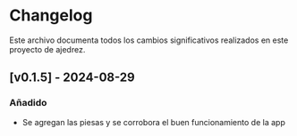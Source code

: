 # Changelog

Este archivo documenta todos los cambios significativos realizados en este proyecto de ajedrez.

## [v0.1.5] - 2024-08-29

### Añadido
- Se agregan las piesas y se corrobora el buen funcionamiento de la app